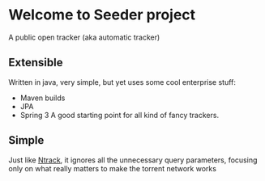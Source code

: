 # Welcome to Seeder project #

A public open tracker (aka automatic tracker)

## Extensible ##

Written in java, very simple, but yet uses some cool enterprise stuff:
  * Maven builds
  * JPA
  * Spring 3
A good starting point for all kind of fancy trackers.

## Simple ##

Just like [Ntrack](http://repo.cat-v.org/atrack/ntrack), it ignores all the unnecessary query parameters, focusing only on what really matters to make the torrent network works